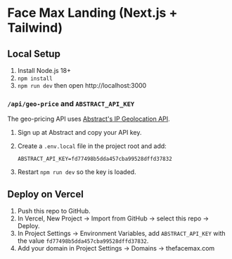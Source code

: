 # Face Max Landing (Next.js + Tailwind)

## Local Setup
1. Install Node.js 18+
2. `npm install`
3. `npm run dev` then open http://localhost:3000

### `/api/geo-price` and `ABSTRACT_API_KEY`
The geo-pricing API uses [Abstract's IP Geolocation API](https://www.abstractapi.com/ip-geolocation-api).

1. Sign up at Abstract and copy your API key.
2. Create a `.env.local` file in the project root and add:

   ```env
   ABSTRACT_API_KEY=fd77498b5dda457cba99528dffd37832
   ```
3. Restart `npm run dev` so the key is loaded.

## Deploy on Vercel
1. Push this repo to GitHub.
2. In Vercel, New Project → Import from GitHub → select this repo → Deploy.
3. In Project Settings → Environment Variables, add `ABSTRACT_API_KEY` with the value `fd77498b5dda457cba99528dffd37832`.
4. Add your domain in Project Settings → Domains → thefacemax.com
